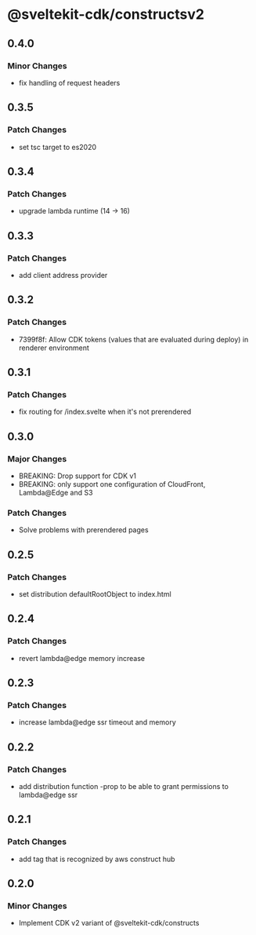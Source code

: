 # @sveltekit-cdk/constructsv2

## 0.4.0

### Minor Changes

- fix handling of request headers

## 0.3.5

### Patch Changes

- set tsc target to es2020

## 0.3.4

### Patch Changes

- upgrade lambda runtime (14 -> 16)

## 0.3.3

### Patch Changes

- add client address provider

## 0.3.2

### Patch Changes

- 7399f8f: Allow CDK tokens (values that are evaluated during deploy) in renderer environment

## 0.3.1

### Patch Changes

- fix routing for /index.svelte when it's not prerendered

## 0.3.0

### Major Changes

- BREAKING: Drop support for CDK v1
- BREAKING: only support one configuration of CloudFront, Lambda@Edge and S3

### Patch Changes

- Solve problems with prerendered pages

## 0.2.5

### Patch Changes

- set distribution defaultRootObject to index.html

## 0.2.4

### Patch Changes

- revert lambda@edge memory increase

## 0.2.3

### Patch Changes

- increase lambda@edge ssr timeout and memory

## 0.2.2

### Patch Changes

- add distribution function -prop to be able to grant permissions to lambda@edge ssr

## 0.2.1

### Patch Changes

- add tag that is recognized by aws construct hub

## 0.2.0

### Minor Changes

- Implement CDK v2 variant of @sveltekit-cdk/constructs
